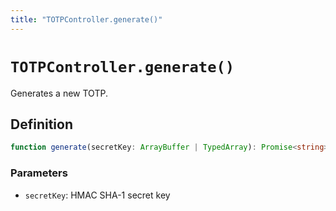 ```yaml
---
title: "TOTPController.generate()"
---
```


# `TOTPController.generate()`

Generates a new TOTP.

## Definition

```ts
function generate(secretKey: ArrayBuffer | TypedArray): Promise<string>;
```

### Parameters

- `secretKey`: HMAC SHA-1 secret key
